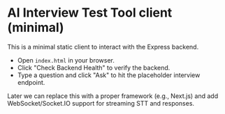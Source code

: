 # AI Interview Test Tool client (minimal)

This is a minimal static client to interact with the Express backend.

- Open `index.html` in your browser.
- Click "Check Backend Health" to verify the backend.
- Type a question and click "Ask" to hit the placeholder interview endpoint.

Later we can replace this with a proper framework (e.g., Next.js) and add WebSocket/Socket.IO support for streaming STT and responses.
